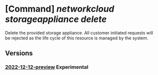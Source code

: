 # [Command] _networkcloud storageappliance delete_

Delete the provided storage appliance.
All customer initiated requests will be rejected as the life cycle of this resource is managed by the system.

## Versions

### [2022-12-12-preview](/Resources/mgmt-plane/L3N1YnNjcmlwdGlvbnMve30vcmVzb3VyY2Vncm91cHMve30vcHJvdmlkZXJzL21pY3Jvc29mdC5uZXR3b3JrY2xvdWQvc3RvcmFnZWFwcGxpYW5jZXMve30=/2022-12-12-preview.xml) **Experimental**

<!-- mgmt-plane /subscriptions/{}/resourcegroups/{}/providers/microsoft.networkcloud/storageappliances/{} 2022-12-12-preview -->
